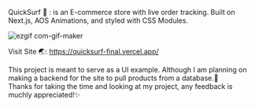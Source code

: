 QuickSurf 🌊 : is an E-commerce store with live order tracking. Built on Next.js, AOS Animations, and styled with CSS Modules.


![ezgif com-gif-maker](https://user-images.githubusercontent.com/68613251/167043328-9530e197-a946-4ff2-8731-4a89e5b786f9.gif)

Visit Site 🌏: https://quicksurf-final.vercel.app/ 

This project is meant to serve as a UI example. Although I am planning on making a 
backend for the site to pull products from a database.💾</br>
Thanks for taking the time and looking at my project, any feedback is muchly appreciated!✨



